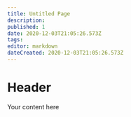 ```yaml
---
title: Untitled Page
description: 
published: 1
date: 2020-12-03T21:05:26.573Z
tags: 
editor: markdown
dateCreated: 2020-12-03T21:05:26.573Z
---
```


# Header
Your content here
